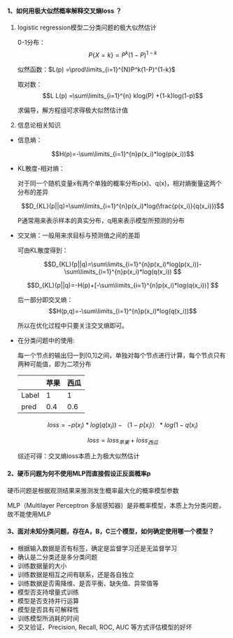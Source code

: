 #### 1、如何用极大似然概率解释交叉熵loss ？

1. logistic regression模型二分类问题的极大似然估计

   0-1分布：$$P\{X=k\}=P^k(1-P)^{1-k}$$

   似然函数：$L(p) =\prod\limits_{i=1}^{N}P^k(1-P)^{1-k}$

   取对数：$$L L(p) =\sum\limits_{i=1}^{n} klog(P) +(1-k)log(1-p)$$

   求偏导，解方程组可求得极大似然估计值

2. 信息论相关知识

- 信息熵：

  $$H(p)=-\sum\limits_{i=1}^{n}p(x_i)*log(p(x_i))$$

- KL散度-相对熵：

  对于同一个随机变量x有两个单独的概率分布p(x)、q(x)，相对熵衡量这两个分布的差异

  $$D_{KL}(p||q)=\sum\limits_{i=1}^{n}p(x_i)*log(\frac{p(x_i)}{q(x_i)})$$

  P通常用来表示样本的真实分布，q用来表示模型所预测的分布

- 交叉熵：一般用来求目标与预测值之间的差距

  可由KL散度得到：

  $$D_{KL}(p||q)=\sum\limits_{i=1}^{n}p(x_i)*log(p(x_i))-\sum\limits_{i=1}^{n}p(x_i)*log(q(x_i)) $$

  $$D_{KL}(p||q)=-H(p)+[-\sum\limits_{i=1}^{n}p(x_i)*log(q(x_i))] $$

  后一部分即交叉熵：$$H(p,q)=-\sum\limits_{i=1}^{n}p(x_i)*log(q(x_i))$$

  所以在优化过程中只要关注交叉熵即可。

- 在分类问题中的使用:

  每一个节点的输出归一到[0,1]之间，单独对每个节点进行计算，每个节点只有两种可能值，即为二项分布

  |       | 苹果 | 西瓜 |
  | ----- | ---- | ---- |
  | Label | 1    | 1    |
  | pred  | 0.4  | 0.6  |

  $$loss= -p(x_i)*log(q(x_i))-（1-p(x_i)）*log(1-q(x_i)$$

  $$loss = loss_{苹果}+loss_{西瓜}$$

  综述可得：交叉熵loss本质上为极大似然估计

#### 2、硬币问题为何不使用MLP而直接假设正反面概率p

硬币问题是根据观测结果来推测发生概率最大化的概率模型参数 

MLP（Multilayer Perceptron 多层感知器）是非概率模型，本质上为分类问题，故不能使用MLP

#### 3、面对未知分类问题，存在A，B，C三个模型，如何确定使用哪一个模型？

- 根据输入数据是否有标签，确定是监督学习还是无监督学习
- 确认是二分类还是多分类问题
- 训练数据量的大小
- 训练数据是相互之间有联系，还是各自独立
- 训练数据是否需降维、是否平衡、缺失值、异常值等
- 模型否支持增量式训练
- 模型是否支持并行运算
- 模型是否具有可解释性
- 训练模型所消耗的时间
- 交叉验证、Precision, Recall, ROC, AUC 等方式评估模型的好坏

